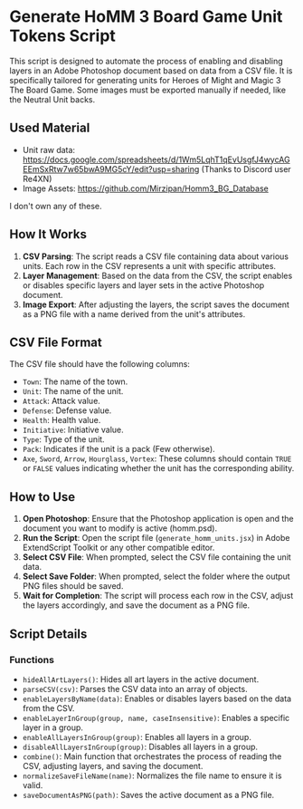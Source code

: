 # Generate HoMM 3 Board Game Unit Tokens Script

This script is designed to automate the process of enabling and disabling layers in an Adobe Photoshop document based on data from a CSV file. It is specifically tailored for generating units for Heroes of Might and Magic 3 The Board Game. Some images must be exported manually if needed, like the Neutral Unit backs.

## Used Material

- Unit raw data: https://docs.google.com/spreadsheets/d/1Wm5LqhT1qEvUsgfJ4wycAGEEmSxRtw7w65bwA9MG5cY/edit?usp=sharing (Thanks to Discord user Re4XN)
- Image Assets: https://github.com/Mirzipan/Homm3_BG_Database

I don't own any of these.

## How It Works

1. **CSV Parsing**: The script reads a CSV file containing data about various units. Each row in the CSV represents a unit with specific attributes.
2. **Layer Management**: Based on the data from the CSV, the script enables or disables specific layers and layer sets in the active Photoshop document.
3. **Image Export**: After adjusting the layers, the script saves the document as a PNG file with a name derived from the unit's attributes.

## CSV File Format

The CSV file should have the following columns:

- `Town`: The name of the town.
- `Unit`: The name of the unit.
- `Attack`: Attack value.
- `Defense`: Defense value.
- `Health`: Health value.
- `Initiative`: Initiative value.
- `Type`: Type of the unit.
- `Pack`: Indicates if the unit is a pack (Few otherwise).
- `Axe`, `Sword`, `Arrow`, `Hourglass`, `Vortex`: These columns should contain `TRUE` or `FALSE` values indicating whether the unit has the corresponding ability.

## How to Use

1. **Open Photoshop**: Ensure that the Photoshop application is open and the document you want to modify is active (homm.psd).
2. **Run the Script**: Open the script file (`generate_homm_units.jsx`) in Adobe ExtendScript Toolkit or any other compatible editor.
3. **Select CSV File**: When prompted, select the CSV file containing the unit data.
4. **Select Save Folder**: When prompted, select the folder where the output PNG files should be saved.
5. **Wait for Completion**: The script will process each row in the CSV, adjust the layers accordingly, and save the document as a PNG file.

## Script Details

### Functions

- `hideAllArtLayers()`: Hides all art layers in the active document.
- `parseCSV(csv)`: Parses the CSV data into an array of objects.
- `enableLayersByName(data)`: Enables or disables layers based on the data from the CSV.
- `enableLayerInGroup(group, name, caseInsensitive)`: Enables a specific layer in a group.
- `enableAllLayersInGroup(group)`: Enables all layers in a group.
- `disableAllLayersInGroup(group)`: Disables all layers in a group.
- `combine()`: Main function that orchestrates the process of reading the CSV, adjusting layers, and saving the document.
- `normalizeSaveFileName(name)`: Normalizes the file name to ensure it is valid.
- `saveDocumentAsPNG(path)`: Saves the active document as a PNG file.

